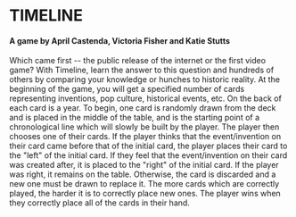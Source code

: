# TIMELINE
#### A game by April Castenda, Victoria Fisher and Katie Stutts

Which came first -- the public release of the internet or the first video game? With Timeline, learn the answer to this question and hundreds of others by comparing your knowledge or hunches to historic reality. At the beginning of the game, you will get a specified number of cards representing inventions, pop culture, historical events, etc. On the back of each card is a year. To begin, one card is randomly drawn from the deck and is placed in the middle of the table, and is the starting point of a chronological line which will slowly be built by the player. The player then chooses one of their cards. If the player thinks that the event/invention on their card came before that of the initial card, the player places their card to the "left" of the initial card. If they feel that the event/invention on their card was created after, it is placed to the "right" of the initial card. If the player was right, it remains on the table. Otherwise, the card is discarded and a new one must be drawn to replace it. The more cards which are correctly played, the harder it is to correctly place new ones. The player wins when they correctly place all of the cards in their hand. 
